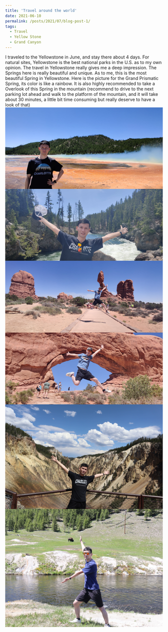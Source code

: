 ```yaml
---
title: 'Travel around the world'
date: 2021-06-10
permalink: /posts/2021/07/blog-post-1/
tags:
  - Travel
  - Yellow Stone
  - Grand Canyon
---
```

I traveled to the Yellowstone in June, and stay there about 4 days. For natural sites, Yellowstone is the best national parks in the U.S. as to my own opinion. 
The travel in Yellowstone really gives me a deep impression. The Springs here is really beautiful and unique. As to me, this is the most beautiful Spring in Yellowstone.
Here is the picture for the Grand Prismatic Spring, its color is like a rainbow. It is also highly recommended to take a Overlook of this Spring in the mountain (recommend to drive to the next parking lot ahead and walk to the platform of the mountain, and it will take about 30 minutes, a little bit time consuming but really deserve to have a look of that)
<img src="/images/post2021/IMG_20210607_123700__01.jpg"
     alt="1"
     style="float: left; margin-right: 10px;" />
<img src="/images/post2021/IMG_20210608_135933.jpg"
     alt="2"
     style="float: left; margin-right: 10px;" />
 <img src="/images/post2021/IMG_20210610_144903.jpg"
   alt="3"
   style="float: left; margin-right: 10px;" />
 <img src="/images/post2021/IMG_20210610_153833.jpg"
   alt="4"
   style="float: left; margin-right: 10px;" /> 
<img src="/images/post2021/IMG_3229.jpg"
 alt="5"
 style="float: left; margin-right: 10px;" /> 
<img src="/images/post2021/IMG_3551.jpg"
 alt="6"
 style="float: left; margin-right: 10px;" /> 
     
